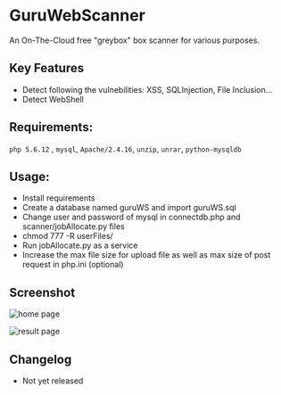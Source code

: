 # GuruWebScanner
An On-The-Cloud free "greybox" box scanner for various purposes.

## Key Features
* Detect following the vulnebilities: XSS, SQLInjection, File Inclusion...
* Detect WebShell

## Requirements:
`php 5.6.12` , `mysql`, `Apache/2.4.16`, `unzip`, `unrar`, `python-mysqldb`

## Usage:
* Install requirements
* Create a database named guruWS and import guruWS.sql
* Change user and password of mysql in connectdb.php and scanner/jobAllocate.py files
* chmod 777 -R userFiles/
* Run jobAllocate.py as a service
* Increase the max file size for upload file as well as max size of post request in php.ini (optional)

## Screenshot
![home page](https://raw.githubusercontent.com/giaplv57/GuruWebScanner/master/img/screenshot/home.jpg?token=AE0vQvA4-EiGkFjOlf7yfDHnRkFcBM8jks5WAck6wA%3D%3D)

![result page](https://raw.githubusercontent.com/giaplv57/GuruWebScanner/master/img/screenshot/result.JPG?token=AE0vQjgCbOwsGx3sy-U9fpTH-BYYq7yQks5WAcliwA%3D%3D)

## Changelog
* Not yet released
